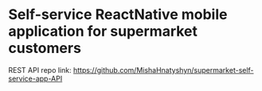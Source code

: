# Self-service ReactNative mobile application for supermarket customers

REST API repo link: https://github.com/MishaHnatyshyn/supermarket-self-service-app-API
